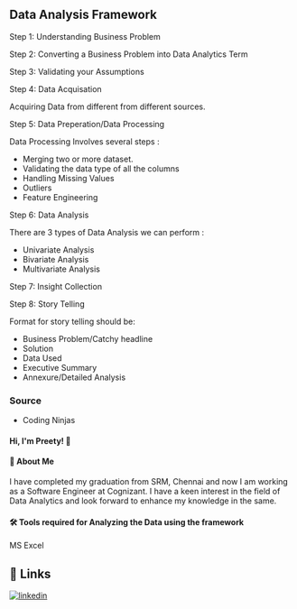 ## Data Analysis Framework 

Step 1: Understanding Business Problem

Step 2: Converting a Business Problem into Data Analytics Term

Step 3: Validating your Assumptions

Step 4: Data Acquisation

Acquiring Data from different from different sources.

Step 5: Data Preperation/Data Processing

Data Processing Involves several steps :
* Merging two or more dataset.
* Validating the data type of all the columns
* Handling Missing Values
* Outliers
* Feature Engineering

Step 6: Data Analysis

There are 3 types of Data Analysis we can perform :
* Univariate Analysis
* Bivariate Analysis
* Multivariate Analysis 

Step 7: Insight Collection

Step 8: Story Telling

Format for story telling should be:
* Business Problem/Catchy headline
* Solution
* Data Used
* Executive Summary
* Annexure/Detailed Analysis

### Source 
- Coding Ninjas

#### Hi, I'm Preety! 👋


#### 🚀 About Me
I have completed my graduation from SRM, Chennai and now I am working as a Software Engineer at Cognizant. I have a keen interest in the field of Data Analytics and look forward to enhance my knowledge in the same. 


#### 🛠 Tools required for Analyzing the Data using the framework
MS Excel


## 🔗 Links
[![linkedin](https://img.shields.io/badge/linkedin-0A66C2?style=for-the-badge&logo=linkedin&logoColor=white)](https://www.linkedin.com/in/preety-manna-687a73194/) 

